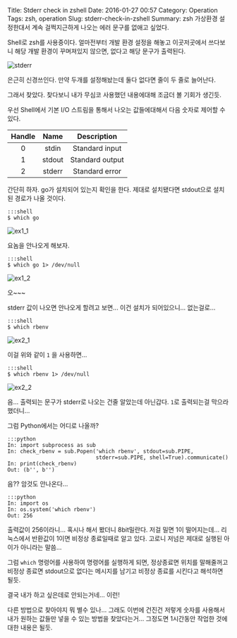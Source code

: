 Title: Stderr check in zshell
Date: 2016-01-27 00:57
Category: Operation
Tags: zsh, operation
Slug: stderr-check-in-zshell
Summary: zsh 가상환경 설정한대서 계속 걸쩍지근하게 나오는 에러 문구를 없애고
        싶었다.

Shell로 zsh를 사용중이다. 얼마전부터 개발 환경 설정을 해놓고 이곳저곳에서
쓰다보니 해당 개발 환경이 꾸며져있지 않으면, 없다고 해당 문구가 출력된다.

![stderr]({filename}/img/2016-01-26_shell_error.png)

은근히 신경쓰인다. 만약 두개를 설정해놨는데 둘다 없다면 줄이 두 줄로 늘어난다.

그래서 찾았다. 찾다보니 내가 무심코 사용했던 내용에대해 조금더 볼 기회가 생긴듯.

우선 Shell에서 기본 I/O 스트림을 통해서 나오는 값들에대해서 다음 숫자로 제어할
수 있다.

| Handle | Name | Description |
| :----: | :--: | :---------: |
| 0 | stdin | Standard input |
| 1 | stdout | Standard output |
| 2 | stderr | Standard error |

간단히 하자.
go가 설치되어 있는지 확인을 한다. 제대로 설치됐다면 stdout으로 설치된 경로가 나올 것이다.

    :::shell
    $ which go

![ex1_1]({filename}/img/2016-01-26_ex1_1.png)

요놈을 안나오게 해보자.

    :::shell
    $ which go 1> /dev/null

![ex1_2]({filename}/img/2016-01-26_ex1_2.png)

오~~~

stderr 값이 나오면 안나오게 할려고 보면... 이건 설치가 되어있으니... 없는걸로...

    :::shell
    $ which rbenv

![ex2_1]({filename}/img/2016-01-26_ex2_1.png)

이걸 위와 같이 `1` 을 사용하면...

    :::shell
    $ which rbenv 1> /dev/null

![ex2_2]({filename}/img/2016-01-26_ex2_2.png)

음... 출력되는 문구가 stderr로 나오는 건줄 알았는데 아닌갑다. `1`로 출력되는걸 막으라했더니...

그럼 Python에서는 어디로 나올까?

    :::python
    In: import subprocess as sub
    In: check_rbenv = sub.Popen('which rbenv', stdout=sub.PIPE,
                                stderr=sub.PIPE, shell=True).communicate()
    In: print(check_rbenv)
    Out: (b'', b'')

음?? 암것도 안나온다...

    :::python
    In: import os
    In: os.system('which rbenv')
    Out: 256

출력값이 256이라니... 혹시나 해서 봤더니 8bit밀란다. 저걸 밀면 1이 떨어지는데...
리눅스에서 반환값이 1이면 비정상 종료일때로 알고 있다. 고로니 저넘은 제대로
실행된 아이가 아니라는 말씀...

그럼 `which` 명령어를 사용하여 명령어를 실행하게 되면, 정상종료면 위치를
말해줄꺼고 비정상 종료면 stdout으로 없다는 메시지를 남기고 비정상 종료를
시킨다고 해석하면 될듯.

결국 내가 하고 싶은데로 안되는거네... 이런!

다른 방법으로 찾아야지 뭐 별수 있나... 그래도 이번에 건진건 저렇게 숫자를
사용해서 내가 원하는 값들만 넣을 수 있는 방법을 찾았다는거... 그정도면 1시간동안
작업한 것에 대한 내용은 될듯.
